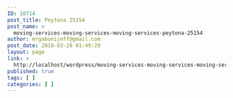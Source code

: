 ```yaml
---
ID: 10714
post_title: Peytona 25154
post_name: >
  moving-services-moving-services-moving-services-peytona-25154
author: mrgabonijeff@gmail.com
post_date: 2018-03-28 01:49:29
layout: page
link: >
  http://localhost/wordpress/moving-services-moving-services-moving-services-peytona-25154/
published: true
tags: [ ]
categories: [ ]
---
```

